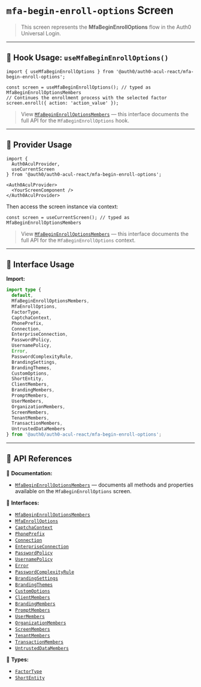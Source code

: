 # `mfa-begin-enroll-options` Screen

> This screen represents the **MfaBeginEnrollOptions** flow in the Auth0 Universal Login.

---

## 🔹 Hook Usage: `useMfaBeginEnrollOptions()`

```tsx
import { useMfaBeginEnrollOptions } from '@auth0/auth0-acul-react/mfa-begin-enroll-options';

const screen = useMfaBeginEnrollOptions(); // typed as MfaBeginEnrollOptionsMembers
// Continues the enrollment process with the selected factor
screen.enroll({ action: 'action_value' });
```

> View [`MfaBeginEnrollOptionsMembers`](https://auth0.github.io/universal-login/interfaces/Classes.MfaBeginEnrollOptionsMembers.html) — this interface documents the full API for the `MfaBeginEnrollOptions` hook.

---

## 🔹 Provider Usage

```tsx
import {
  Auth0AculProvider,
  useCurrentScreen
} from '@auth0/auth0-acul-react/mfa-begin-enroll-options';

<Auth0AculProvider>
  <YourScreenComponent />
</Auth0AculProvider>
```

Then access the screen instance via context:

```tsx
const screen = useCurrentScreen(); // typed as MfaBeginEnrollOptionsMembers
```

> View [`MfaBeginEnrollOptionsMembers`](https://auth0.github.io/universal-login/interfaces/Classes.MfaBeginEnrollOptionsMembers.html) — this interface documents the full API for the `MfaBeginEnrollOptions` context.

---

## 🔹 Interface Usage

**Import:**

```ts
import type {
  default,
  MfaBeginEnrollOptionsMembers,
  MfaEnrollOptions,
  FactorType,
  CaptchaContext,
  PhonePrefix,
  Connection,
  EnterpriseConnection,
  PasswordPolicy,
  UsernamePolicy,
  Error,
  PasswordComplexityRule,
  BrandingSettings,
  BrandingThemes,
  CustomOptions,
  ShortEntity,
  ClientMembers,
  BrandingMembers,
  PromptMembers,
  UserMembers,
  OrganizationMembers,
  ScreenMembers,
  TenantMembers,
  TransactionMembers,
  UntrustedDataMembers
} from '@auth0/auth0-acul-react/mfa-begin-enroll-options';
```

---

## 🔸 API References

📝 **Documentation:**  
- [`MfaBeginEnrollOptionsMembers`](https://auth0.github.io/universal-login/interfaces/Classes.MfaBeginEnrollOptionsMembers.html) — documents all methods and properties available on the `MfaBeginEnrollOptions` screen.

📃 **Interfaces:**
- [`MfaBeginEnrollOptionsMembers`](https://auth0.github.io/universal-login/interfaces/Classes.MfaBeginEnrollOptionsMembers.html)
- [`MfaEnrollOptions`](https://auth0.github.io/universal-login/interfaces/Classes.MfaEnrollOptions.html)
- [`CaptchaContext`](https://auth0.github.io/universal-login/interfaces/Classes.CaptchaContext.html)
- [`PhonePrefix`](https://auth0.github.io/universal-login/interfaces/Classes.PhonePrefix.html)
- [`Connection`](https://auth0.github.io/universal-login/interfaces/Classes.Connection.html)
- [`EnterpriseConnection`](https://auth0.github.io/universal-login/interfaces/Classes.EnterpriseConnection.html)
- [`PasswordPolicy`](https://auth0.github.io/universal-login/interfaces/Classes.PasswordPolicy.html)
- [`UsernamePolicy`](https://auth0.github.io/universal-login/interfaces/Classes.UsernamePolicy.html)
- [`Error`](https://auth0.github.io/universal-login/interfaces/Classes.Error.html)
- [`PasswordComplexityRule`](https://auth0.github.io/universal-login/interfaces/Classes.PasswordComplexityRule.html)
- [`BrandingSettings`](https://auth0.github.io/universal-login/interfaces/Classes.BrandingSettings.html)
- [`BrandingThemes`](https://auth0.github.io/universal-login/interfaces/Classes.BrandingThemes.html)
- [`CustomOptions`](https://auth0.github.io/universal-login/interfaces/Classes.CustomOptions.html)
- [`ClientMembers`](https://auth0.github.io/universal-login/interfaces/Classes.ClientMembers.html)
- [`BrandingMembers`](https://auth0.github.io/universal-login/interfaces/Classes.BrandingMembers.html)
- [`PromptMembers`](https://auth0.github.io/universal-login/interfaces/Classes.PromptMembers.html)
- [`UserMembers`](https://auth0.github.io/universal-login/interfaces/Classes.UserMembers.html)
- [`OrganizationMembers`](https://auth0.github.io/universal-login/interfaces/Classes.OrganizationMembers.html)
- [`ScreenMembers`](https://auth0.github.io/universal-login/interfaces/Classes.ScreenMembers.html)
- [`TenantMembers`](https://auth0.github.io/universal-login/interfaces/Classes.TenantMembers.html)
- [`TransactionMembers`](https://auth0.github.io/universal-login/interfaces/Classes.TransactionMembers.html)
- [`UntrustedDataMembers`](https://auth0.github.io/universal-login/interfaces/Classes.UntrustedDataMembers.html)


📃 **Types:**
- [`FactorType`](https://auth0.github.io/universal-login/types/Classes.FactorType.html)
- [`ShortEntity`](https://auth0.github.io/universal-login/types/Classes.ShortEntity.html)
